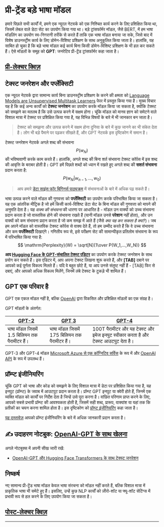 <!--
CO_OP_TRANSLATOR_METADATA:
{
  "original_hash": "97836d30a6bec736f8e3b4411c572bc2",
  "translation_date": "2025-09-23T13:36:21+00:00",
  "source_file": "lessons/5-NLP/20-LangModels/README.md",
  "language_code": "hi"
}
-->
# प्री-ट्रेंड बड़े भाषा मॉडल

हमारे पिछले सभी कार्यों में, हमने एक न्यूरल नेटवर्क को एक निश्चित कार्य करने के लिए प्रशिक्षित किया था, जिसमें लेबल वाले डेटा सेट का उपयोग किया गया था। बड़े ट्रांसफॉर्मर मॉडल, जैसे BERT, में हम भाषा मॉडलिंग का उपयोग स्व-निगरानी तरीके से करते हैं ताकि एक भाषा मॉडल बनाया जा सके, जिसे बाद में विशेष डाउनस्ट्रीम कार्य के लिए डोमेन-विशिष्ट प्रशिक्षण के साथ अनुकूलित किया जाता है। हालांकि, यह साबित हो चुका है कि बड़े भाषा मॉडल कई कार्य बिना किसी डोमेन-विशिष्ट प्रशिक्षण के भी हल कर सकते हैं। ऐसे मॉडलों के समूह को **GPT**: जनरेटिव प्री-ट्रेंड ट्रांसफॉर्मर कहा जाता है।

## [प्री-लेक्चर क्विज़](https://ff-quizzes.netlify.app/en/ai/quiz/39)

## टेक्स्ट जनरेशन और पर्प्लेक्सिटी

एक न्यूरल नेटवर्क द्वारा सामान्य कार्य बिना डाउनस्ट्रीम प्रशिक्षण के करने की क्षमता को [Language Models are Unsupervised Multitask Learners](https://cdn.openai.com/better-language-models/language_models_are_unsupervised_multitask_learners.pdf) पेपर में प्रस्तुत किया गया है। मुख्य विचार यह है कि कई अन्य कार्यों को **टेक्स्ट जनरेशन** का उपयोग करके मॉडल किया जा सकता है, क्योंकि टेक्स्ट को समझने का मतलब है कि उसे उत्पन्न करने में सक्षम होना। चूंकि मॉडल को मानव ज्ञान को समेटने वाले विशाल मात्रा में टेक्स्ट पर प्रशिक्षित किया गया है, यह विभिन्न विषयों के बारे में भी जानकार बन जाता है।

> टेक्स्ट को समझना और उत्पन्न करने में सक्षम होना दुनिया के बारे में कुछ जानने का भी संकेत देता है। लोग भी बड़े पैमाने पर पढ़कर सीखते हैं, और GPT नेटवर्क इस दृष्टिकोण में समान है।

टेक्स्ट जनरेशन नेटवर्क अगले शब्द की संभावना $$P(w_N)$$ की भविष्यवाणी करके काम करते हैं। हालांकि, अगले शब्द की बिना शर्त संभावना टेक्स्ट कॉर्पस में इस शब्द की आवृत्ति के बराबर होती है। GPT हमें पिछले शब्दों को ध्यान में रखते हुए अगले शब्द की **सशर्त संभावना** प्रदान करता है: $$P(w_N | w_{n-1}, ..., w_0)$$

> आप हमारे [डेटा साइंस फॉर बिगिनर्स पाठ्यक्रम](https://github.com/microsoft/Data-Science-For-Beginners/tree/main/1-Introduction/04-stats-and-probability) में संभावनाओं के बारे में अधिक पढ़ सकते हैं।

भाषा उत्पन्न करने वाले मॉडल की गुणवत्ता को **पर्प्लेक्सिटी** का उपयोग करके परिभाषित किया जा सकता है। यह एक आंतरिक मीट्रिक है जो हमें किसी कार्य-विशिष्ट डेटा सेट के बिना मॉडल की गुणवत्ता को मापने की अनुमति देता है। यह *वाक्य की संभावना* की धारणा पर आधारित है - मॉडल उन वाक्यों को उच्च संभावना प्रदान करता है जो वास्तविक होने की संभावना रखते हैं (यानी मॉडल उनसे **परेशान** नहीं होता), और उन वाक्यों को कम संभावना प्रदान करता है जो कम समझ में आते हैं (जैसे *क्या यह कर सकता है क्या?*)। जब हम अपने मॉडल को वास्तविक टेक्स्ट कॉर्पस से वाक्य देते हैं, तो हम उम्मीद करते हैं कि वे उच्च संभावना और कम **पर्प्लेक्सिटी** दिखाएंगे। गणितीय रूप से, इसे परीक्षण सेट की सामान्यीकृत प्रतिलोम संभावना के रूप में परिभाषित किया गया है:
$$
\mathrm{Perplexity}(W) = \sqrt[N]{1\over P(W_1,...,W_N)}
$$ 

**आप [Hugging Face के GPT-संचालित टेक्स्ट एडिटर](https://transformer.huggingface.co/doc/gpt2-large)** का उपयोग करके टेक्स्ट जनरेशन के साथ प्रयोग कर सकते हैं। इस एडिटर में, आप अपना टेक्स्ट लिखना शुरू करते हैं, और **[TAB]** दबाने पर आपको कई पूर्णता विकल्प मिलते हैं। यदि वे बहुत छोटे हैं, या आप उनसे संतुष्ट नहीं हैं - [TAB] फिर से दबाएं, और आपको अधिक विकल्प मिलेंगे, जिनमें लंबे टेक्स्ट के टुकड़े भी शामिल हैं।

## GPT एक परिवार है

GPT एक एकल मॉडल नहीं है, बल्कि [OpenAI](https://openai.com) द्वारा विकसित और प्रशिक्षित मॉडलों का एक संग्रह है।

GPT मॉडलों के अंतर्गत:

| [GPT-2](https://huggingface.co/docs/transformers/model_doc/gpt2#openai-gpt2) | [GPT 3](https://openai.com/research/language-models-are-few-shot-learners) | [GPT-4](https://openai.com/gpt-4) |
| -- | -- | -- |
| भाषा मॉडल जिसमें 1.5 बिलियन तक पैरामीटर हैं। | भाषा मॉडल जिसमें 175 बिलियन तक पैरामीटर हैं। | 100T पैरामीटर और यह टेक्स्ट और इमेज इनपुट स्वीकार करता है और टेक्स्ट आउटपुट देता है। |

GPT-3 और GPT-4 मॉडल [Microsoft Azure से एक कॉग्निटिव सर्विस](https://azure.microsoft.com/en-us/services/cognitive-services/openai-service/#overview?WT.mc_id=academic-77998-cacaste) के रूप में और [OpenAI API](https://openai.com/api/) के रूप में उपलब्ध हैं।

## प्रॉम्प्ट इंजीनियरिंग

चूंकि GPT को भाषा और कोड को समझने के लिए विशाल मात्रा में डेटा पर प्रशिक्षित किया गया है, यह इनपुट (प्रॉम्प्ट) के जवाब में आउटपुट प्रदान करता है। प्रॉम्प्ट GPT इनपुट या क्वेरी होते हैं, जिनमें एक व्यक्ति मॉडल को कार्यों पर निर्देश देता है जिन्हें उसे पूरा करना है। वांछित परिणाम प्राप्त करने के लिए, आपको सबसे प्रभावी प्रॉम्प्ट की आवश्यकता होती है, जिसमें सही शब्द, प्रारूप, वाक्यांश या यहां तक कि प्रतीकों का चयन करना शामिल होता है। इस दृष्टिकोण को [प्रॉम्प्ट इंजीनियरिंग](https://learn.microsoft.com/en-us/shows/ai-show/the-basics-of-prompt-engineering-with-azure-openai-service?WT.mc_id=academic-77998-bethanycheum) कहा जाता है।

[यह दस्तावेज़](https://learn.microsoft.com/en-us/semantic-kernel/prompt-engineering/?WT.mc_id=academic-77998-bethanycheum) आपको प्रॉम्प्ट इंजीनियरिंग के बारे में अधिक जानकारी प्रदान करता है।

## ✍️ उदाहरण नोटबुक: [OpenAI-GPT के साथ खेलना](GPT-PyTorch.ipynb)

अगले नोटबुक्स में अपनी सीख जारी रखें:

* [OpenAI-GPT और Hugging Face Transformers के साथ टेक्स्ट जनरेशन](GPT-PyTorch.ipynb)

## निष्कर्ष

नए सामान्य प्री-ट्रेंड भाषा मॉडल केवल भाषा संरचना को मॉडल नहीं करते हैं, बल्कि विशाल मात्रा में प्राकृतिक भाषा भी समेटे हुए हैं। इसलिए, उन्हें कुछ NLP कार्यों को ज़ीरो-शॉट या फ्यू-शॉट सेटिंग्स में प्रभावी रूप से हल करने के लिए उपयोग किया जा सकता है।

## [पोस्ट-लेक्चर क्विज़](https://ff-quizzes.netlify.app/en/ai/quiz/40)

---

